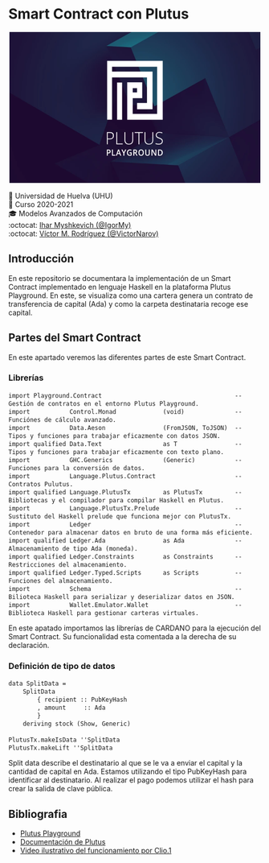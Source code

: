 # Smart Contract con Plutus
<p align="center">
  <img width="500" height="300" src="images/plutus.png">
</p>  

:office: Universidad de Huelva (UHU)  
:calendar: Curso 2020-2021  
:mortar_board: Modelos Avanzados de Computación  
:octocat: [Ihar Myshkevich (@IgorMy)](https://github.com/IgorMy)  
:octocat: [Víctor M. Rodríguez (@VictorNarov)](https://github.com/VictorNarov)  

## Introducción
En este repositorio se documentara la implementación de un Smart Contract implementado en lenguaje Haskell en la plataforma Plutus Playground. 
En este, se visualiza como una cartera genera un contrato de transferencia de capital (Ada) y como la carpeta destinataria recoge ese capital. 

## Partes del Smart Contract
En este apartado veremos las diferentes partes de este Smart Contract.

### Librerías
```
import Playground.Contract                                     -- Gestión de contratos en el entorno Plutus Playground.
import           Control.Monad             (void)              -- Funciónes de cálculo avanzado.
import           Data.Aeson                (FromJSON, ToJSON)  -- Tipos y funciones para trabajar eficazmente con datos JSON.
import qualified Data.Text                 as T                -- Tipos y funciones para trabajar eficazmente con texto plano.
import           GHC.Generics              (Generic)           -- Funciones para la conversión de datos.
import           Language.Plutus.Contract                      -- Contratos Pulutus.
import qualified Language.PlutusTx         as PlutusTx         -- Bibliotecas y el compilador para compilar Haskell en Plutus.
import           Language.PlutusTx.Prelude                     -- Sustituto del Haskell prelude que funciona mejor con PlutusTx.
import           Ledger                                        -- Contenedor para almacenar datos en bruto de una forma más eficiente.
import qualified Ledger.Ada                as Ada              -- Almacenamiento de tipo Ada (moneda).
import qualified Ledger.Constraints        as Constraints      -- Restricciones del almacenamiento.
import qualified Ledger.Typed.Scripts      as Scripts          -- Funciones del almacenamiento.
import           Schema                                        -- Bilioteca Haskell para serializar y deserializar datos en JSON.
import           Wallet.Emulator.Wallet                        -- Biblioteca Haskell para gestionar carteras virtuales.
```
En este apatado importamos las librerías de CARDANO para la ejecución del Smart Contract. Su funcionalidad esta comentada a la derecha de su declaración.

### Definición de tipo de datos
```
data SplitData =
    SplitData
        { recipient :: PubKeyHash
        , amount     :: Ada
        }
    deriving stock (Show, Generic)

PlutusTx.makeIsData ''SplitData
PlutusTx.makeLift ''SplitData
```
Split data describe el destinatario al que se le va a enviar el capital y la cantidad de capital en Ada.
Estamos utilizando el tipo PubKeyHash para identificar al destinatario. Al realizar el pago podemos utilizar el hash para crear la salida de clave pública.

## Bibliografia
- [Plutus Playground](https://playground.plutus.iohkdev.io/)
- [Documentación de Plutus](https://playground.plutus.iohkdev.io/tutorial/index.html)
- [Video ilustrativo del funcionamiento por Clio.1](https://www.youtube.com/watch?v=yQYXfDG63WI&t=3s)
